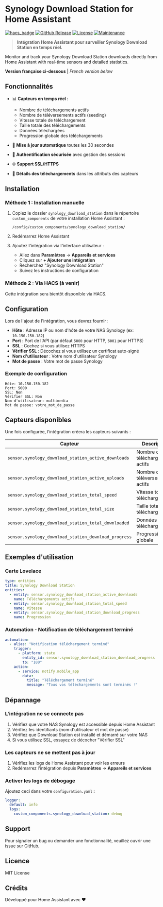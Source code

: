 # Synology Download Station for Home Assistant

[![hacs_badge](https://img.shields.io/badge/HACS-Custom-orange.svg)](https://github.com/custom-components/hacs)
[![GitHub Release](https://img.shields.io/github/v/release/barto95100/synology-download-station)](https://github.com/barto95100/synology-download-station/releases)
[![License](https://img.shields.io/github/license/barto95100/synology-download-station)](LICENSE)
[![Maintenance](https://img.shields.io/badge/Maintained%3F-yes-green.svg)](https://github.com/barto95100/synology-download-station/graphs/commit-activity)

> **Intégration Home Assistant pour surveiller Synology Download Station en temps réel.**

Monitor and track your Synology Download Station downloads directly from Home Assistant with real-time sensors and detailed statistics.

**Version française ci-dessous** | *French version below*

## Fonctionnalités

- 📊 **Capteurs en temps réel** :
  - Nombre de téléchargements actifs
  - Nombre de téléversements actifs (seeding)
  - Vitesse totale de téléchargement
  - Taille totale des téléchargements
  - Données téléchargées
  - Progression globale des téléchargements

- 🔄 **Mise à jour automatique** toutes les 30 secondes
- 🔐 **Authentification sécurisée** avec gestion des sessions
- 🌐 **Support SSL/HTTPS**
- 📝 **Détails des téléchargements** dans les attributs des capteurs

## Installation

### Méthode 1 : Installation manuelle

1. Copiez le dossier `synology_download_station` dans le répertoire `custom_components` de votre installation Home Assistant :
   ```
   /config/custom_components/synology_download_station/
   ```

2. Redémarrez Home Assistant

3. Ajoutez l'intégration via l'interface utilisateur :
   - Allez dans **Paramètres** → **Appareils et services**
   - Cliquez sur **+ Ajouter une intégration**
   - Recherchez "Synology Download Station"
   - Suivez les instructions de configuration

### Méthode 2 : Via HACS (à venir)

Cette intégration sera bientôt disponible via HACS.

## Configuration

Lors de l'ajout de l'intégration, vous devrez fournir :

- **Hôte** : Adresse IP ou nom d'hôte de votre NAS Synology (ex: `10.150.150.182`)
- **Port** : Port de l'API (par défaut `5000` pour HTTP, `5001` pour HTTPS)
- **SSL** : Cochez si vous utilisez HTTPS
- **Vérifier SSL** : Décochez si vous utilisez un certificat auto-signé
- **Nom d'utilisateur** : Votre nom d'utilisateur Synology
- **Mot de passe** : Votre mot de passe Synology

### Exemple de configuration

```
Hôte: 10.150.150.182
Port: 5000
SSL: Non
Vérifier SSL: Non
Nom d'utilisateur: multimedia
Mot de passe: votre_mot_de_passe
```

## Capteurs disponibles

Une fois configurée, l'intégration créera les capteurs suivants :

| Capteur | Description | Unité |
|---------|-------------|-------|
| `sensor.synology_download_station_active_downloads` | Nombre de téléchargements actifs | - |
| `sensor.synology_download_station_active_uploads` | Nombre de téléversements actifs | - |
| `sensor.synology_download_station_total_speed` | Vitesse totale de téléchargement | MB/s |
| `sensor.synology_download_station_total_size` | Taille totale des téléchargements | GB |
| `sensor.synology_download_station_total_downloaded` | Données téléchargées | GB |
| `sensor.synology_download_station_download_progress` | Progression globale | % |

## Exemples d'utilisation

### Carte Lovelace

```yaml
type: entities
title: Synology Download Station
entities:
  - entity: sensor.synology_download_station_active_downloads
    name: Téléchargements actifs
  - entity: sensor.synology_download_station_total_speed
    name: Vitesse
  - entity: sensor.synology_download_station_download_progress
    name: Progression
```

### Automation - Notification de téléchargement terminé

```yaml
automation:
  - alias: "Notification téléchargement terminé"
    trigger:
      - platform: state
        entity_id: sensor.synology_download_station_download_progress
        to: "100"
    action:
      - service: notify.mobile_app
        data:
          title: "Téléchargement terminé"
          message: "Tous vos téléchargements sont terminés !"
```

## Dépannage

### L'intégration ne se connecte pas

1. Vérifiez que votre NAS Synology est accessible depuis Home Assistant
2. Vérifiez les identifiants (nom d'utilisateur et mot de passe)
3. Vérifiez que Download Station est installé et démarré sur votre NAS
4. Si vous utilisez SSL, essayez de décocher "Vérifier SSL"

### Les capteurs ne se mettent pas à jour

1. Vérifiez les logs de Home Assistant pour voir les erreurs
2. Redémarrez l'intégration depuis **Paramètres** → **Appareils et services**

### Activer les logs de débogage

Ajoutez ceci dans votre `configuration.yaml` :

```yaml
logger:
  default: info
  logs:
    custom_components.synology_download_station: debug
```

## Support

Pour signaler un bug ou demander une fonctionnalité, veuillez ouvrir une issue sur GitHub.

## Licence

MIT License

## Crédits

Développé pour Home Assistant avec ❤️
